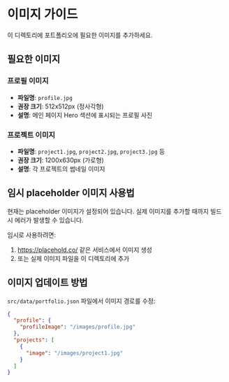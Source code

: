 # 이미지 가이드

이 디렉토리에 포트폴리오에 필요한 이미지를 추가하세요.

## 필요한 이미지

### 프로필 이미지
- **파일명**: `profile.jpg`
- **권장 크기**: 512x512px (정사각형)
- **설명**: 메인 페이지 Hero 섹션에 표시되는 프로필 사진

### 프로젝트 이미지
- **파일명**: `project1.jpg`, `project2.jpg`, `project3.jpg` 등
- **권장 크기**: 1200x630px (가로형)
- **설명**: 각 프로젝트의 썸네일 이미지

## 임시 placeholder 이미지 사용법

현재는 placeholder 이미지가 설정되어 있습니다.
실제 이미지를 추가할 때까지 빌드 시 에러가 발생할 수 있습니다.

임시로 사용하려면:
1. https://placehold.co/ 같은 서비스에서 이미지 생성
2. 또는 실제 이미지 파일을 이 디렉토리에 추가

## 이미지 업데이트 방법

`src/data/portfolio.json` 파일에서 이미지 경로를 수정:

```json
{
  "profile": {
    "profileImage": "/images/profile.jpg"
  },
  "projects": [
    {
      "image": "/images/project1.jpg"
    }
  ]
}
```
